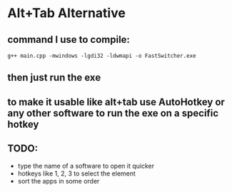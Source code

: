 # Alt+Tab Alternative

## command I use to compile:
```
g++ main.cpp -mwindows -lgdi32 -ldwmapi -o FastSwitcher.exe
```
## then just run the exe

## to make it usable like alt+tab use AutoHotkey or any other software to run the exe on a specific hotkey

## TODO:
- type the name of a software to open it quicker
- hotkeys like 1, 2, 3 to select the element
- sort the apps in some order
